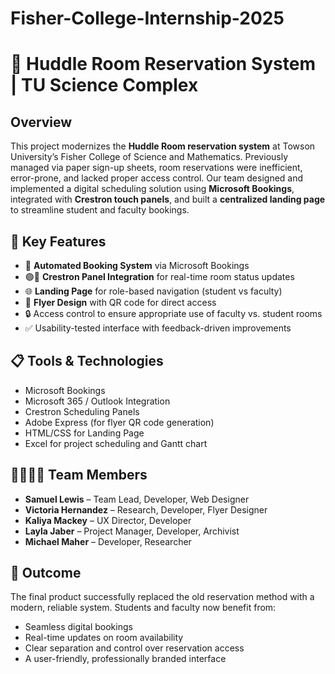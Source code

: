 # Fisher-College-Internship-2025
# 🏫 Huddle Room Reservation System | TU Science Complex

## Overview

This project modernizes the **Huddle Room reservation system** at Towson University’s Fisher College of Science and Mathematics. Previously managed via paper sign-up sheets, room reservations were inefficient, error-prone, and lacked proper access control. Our team designed and implemented a digital scheduling solution using **Microsoft Bookings**, integrated with **Crestron touch panels**, and built a **centralized landing page** to streamline student and faculty bookings.

## 🔧 Key Features

- 🔁 **Automated Booking System** via Microsoft Bookings  
- 🟢🔴 **Crestron Panel Integration** for real-time room status updates  
- 🌐 **Landing Page** for role-based navigation (student vs faculty)  
- 🧾 **Flyer Design** with QR code for direct access  
- 🔒 Access control to ensure appropriate use of faculty vs. student rooms  
- ✅ Usability-tested interface with feedback-driven improvements  

## 📋 Tools & Technologies

- Microsoft Bookings  
- Microsoft 365 / Outlook Integration  
- Crestron Scheduling Panels  
- Adobe Express (for flyer QR code generation)  
- HTML/CSS for Landing Page  
- Excel for project scheduling and Gantt chart

## 👨‍👩‍👧‍👦 Team Members

- **Samuel Lewis** – Team Lead, Developer, Web Designer  
- **Victoria Hernandez** – Research, Developer, Flyer Designer  
- **Kaliya Mackey** – UX Director, Developer  
- **Layla Jaber** – Project Manager, Developer, Archivist  
- **Michael Maher** – Developer, Researcher

## 🏁 Outcome

The final product successfully replaced the old reservation method with a modern, reliable system. Students and faculty now benefit from:
- Seamless digital bookings  
- Real-time updates on room availability  
- Clear separation and control over reservation access  
- A user-friendly, professionally branded interface
